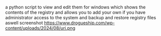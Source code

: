 a python script to view and edit them for windows which shows the contents of the registry and allows you to add your own if you have administrator access to the system and backup and restore registry files aswell
screenshot
https://www.drogueship.com/wp-content/uploads/2024/08/uri.png
